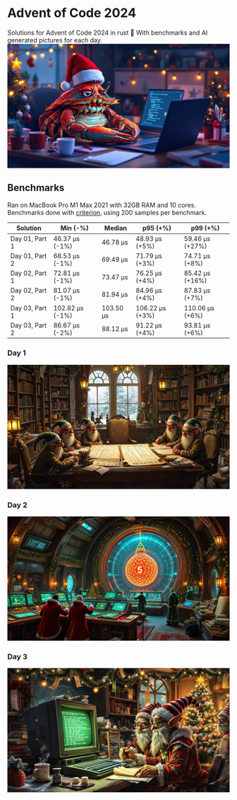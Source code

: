 # Advent of Code 2024

Solutions for Advent of Code 2024 in rust 🦀 With benchmarks and AI generated pictures for each day.
![crabklaus](pics/crabklaus.jpg)

<!-- BENCHMARKS -->
## Benchmarks
Ran on MacBook Pro M1 Max 2021 with 32GB RAM and 10 cores.
Benchmarks done with [criterion](https://github.com/bheisler/criterion.rs), using 200 samples per benchmark.

| Solution | Min (-%) | Median | p95 (+%) | p99 (+%) |
|----------|----------|---------|-----------|----------|
| Day 01, Part 1 | 46.37 µs (-1%) | 46.78 µs | 48.93 µs (+5%) | 59.46 µs (+27%) |
| Day 01, Part 2 | 68.53 µs (-1%) | 69.49 µs | 71.79 µs (+3%) | 74.71 µs (+8%) |
| Day 02, Part 1 | 72.81 µs (-1%) | 73.47 µs | 76.25 µs (+4%) | 85.42 µs (+16%) |
| Day 02, Part 2 | 81.07 µs (-1%) | 81.94 µs | 84.96 µs (+4%) | 87.83 µs (+7%) |
| Day 03, Part 1 | 102.82 µs (-1%) | 103.50 µs | 106.22 µs (+3%) | 110.06 µs (+6%) |
| Day 03, Part 2 | 86.67 µs (-2%) | 88.12 µs | 91.22 µs (+4%) | 93.81 µs (+6%) |

<!-- BENCHMARKS_END -->

### Day 1

![day1](pics/day01.jpg)

### Day 2

![day2](pics/day02.jpg)

### Day 3

![day3](pics/day03.jpg)
